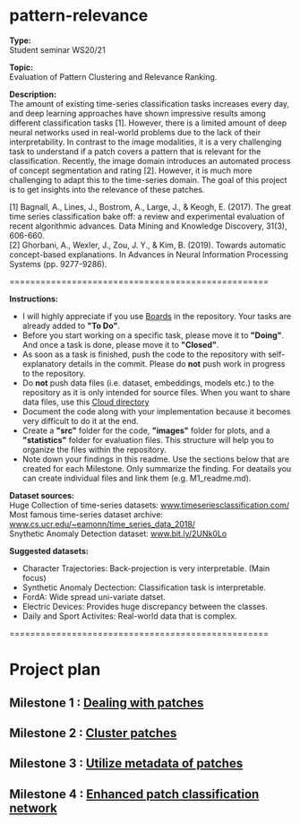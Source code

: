 # pattern-relevance

**Type:**  
Student seminar WS20/21

**Topic:**  
Evaluation of Pattern Clustering and Relevance Ranking.

**Description:**  
The amount of existing time-series classification tasks increases every day, and deep learning approaches have shown impressive results among different classification tasks [1]. However, there is a limited amount of deep neural networks used in real-world problems due to the lack of their interpretability. In contrast to the image modalities, it is a very challenging task to understand if a patch covers a pattern that is relevant for the classification. Recently, the image domain introduces an automated process of concept segmentation and rating [2]. However, it is much more challenging to adapt this to the time-series domain. The goal of this project is to get insights into the relevance of these patches.

[1] Bagnall, A., Lines, J., Bostrom, A., Large, J., & Keogh, E. (2017). The great time series classification bake off: a review and experimental evaluation of recent algorithmic advances. Data Mining and Knowledge Discovery, 31(3), 606-660.  
[2] Ghorbani, A., Wexler, J., Zou, J. Y., & Kim, B. (2019). Towards automatic concept-based explanations. In Advances in Neural Information Processing Systems (pp. 9277-9286).

==================================================

**Instructions:**
- I will highly appreciate if you use [Boards](https://git.opendfki.de/mercier/pattern-relevance/-/boards) in the repository. Your tasks are already added to **"To Do"**.
- Before you start working on a specific task, please move it to **"Doing"**. And once a task is done, please move it to **"Closed"**.
- As soon as a task is finished, push the code to the repository with self-explanatory details in the commit. Please do **not** push work in progress to the repository.
- Do **not** push data files (i.e. dataset, embeddings, models etc.) to the repository as it is only intended for source files. When you want to share data files, use this [Cloud directory](https://cloud.dfki.de/owncloud/index.php/s/xnb8MssggZmkPH7)
- Document the code along with your implementation because it becomes very difficult to do it at the end.
- Create a **"src"** folder for the code, **"images"** folder for plots, and a **"statistics"** folder for evaluation files. This structure will help you to organize the files within the repository.
- Note down your findings in this readme. Use the sections below that are created for each Milestone. Only summarize the finding. For deatails you can create individual files and link them (e.g. M1_readme.md).

**Dataset sources:**  
Huge Collection of time-series datasets: www.timeseriesclassification.com/  
Most famous time-series dataset archive: www.cs.ucr.edu/~eamonn/time_series_data_2018/  
Snythetic Anomaly Detection dataset: www.bit.ly/2UNk0Lo


**Suggested datasets:**  
- Character Trajectories: Back-projection is very interpretable. (Main focus)
- Synthetic Anomaly Dectection: Classification task is interpretable.
- FordA: Wide spread uni-variate datset.
- Electric Devices: Provides huge discrepancy between the classes.
- Daily and Sport Activites: Real-world data that is complex.



==================================================

# Project plan

## Milestone 1 : [Dealing with patches](https://git.opendfki.de/mercier/pattern-relevance/-/milestones/1)

## Milestone 2 : [Cluster patches](https://git.opendfki.de/mercier/pattern-relevance/-/milestones/2)

## Milestone 3 : [Utilize metadata of patches](https://git.opendfki.de/mercier/pattern-relevance/-/milestones/3)

## Milestone 4 : [Enhanced patch classification network](https://git.opendfki.de/mercier/pattern-relevance/-/milestones/4)
